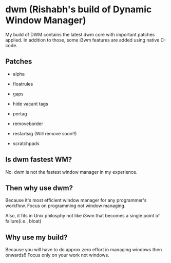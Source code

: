 # dwm (Rishabh's build of Dynamic Window Manager)

My build of DWM contains the latest dwm core with important patches applied. In addition to those, some i3wm features are added using native C-code.

## Patches

- alpha

- floatrules

- gaps

- hide vacant tags

- pertag

- removeborder

- restartsig (Will remove soon!!)

- scratchpads

## Is dwm fastest WM?

No. dwm is not the fastest window manager in my experience.

## Then why use dwm?

Because it's most efficient window manager for any programmer's workflow. Focus on programming not window managing.

Also, it fits in Unix philosphy not like i3wm that becomes a single point of failure(i.e., bloat)

## Why use my build?

Because you will have to do approx zero effort in managing windows then onwards!! Focus only on your work not windows.
